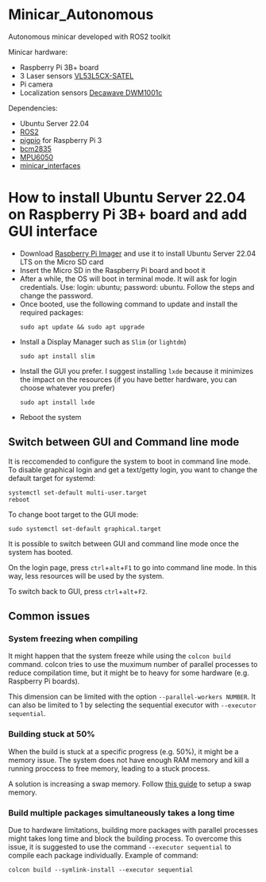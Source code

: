 # Minicar_Autonomous
Autonomous minicar developed with ROS2 toolkit

Minicar hardware:
- Raspberry Pi 3B+ board
- 3 Laser sensors [VL53L5CX-SATEL](https://www.st.com/en/evaluation-tools/vl53l5cx-satel.html)
- Pi camera
- Localization sensors [Decawave DWM1001c](https://www.qorvo.com/products/p/DWM1001C)
  
Dependencies:
- Ubuntu Server 22.04
- [ROS2](https://docs.ros.org/en/humble/Installation/Ubuntu-Install-Debians.html#install-ros-2-packages)
- [pigpio](https://abyz.me.uk/rpi/pigpio/download.html) for Raspberry Pi 3
- [bcm2835](./dependencies/bcm2835)
- [MPU6050](./dependencies/MPU6050)
- [minicar_interfaces](https://github.com/sGraffione/minicar_interfaces)

# How to install Ubuntu Server 22.04 on Raspberry Pi 3B+ board and add GUI interface

- Download [Raspberry Pi Imager](https://www.raspberrypi.com/software/) and use it to install Ubuntu Server 22.04 LTS on the Micro SD card
- Insert the Micro SD in the Raspberry Pi board and boot it
- After a while, the OS will boot in terminal mode. It will ask for login credentials. Use: login: ubuntu; password: ubuntu. Follow the steps and change the password.
- Once booted, use the following command to update and install the required packages:
  ```
  sudo apt update && sudo apt upgrade
  ```
- Install a Display Manager such as ```Slim``` (or ```lightdm```)
  ```
  sudo apt install slim
  ```
- Install the GUI you prefer. I suggest installing ```lxde``` because it minimizes the impact on the resources (if you have better hardware, you can choose whatever you prefer)
  ```
  sudo apt install lxde
  ```
- Reboot the system

## Switch between GUI and Command line mode
It is reccomended to configure the system to boot in command line mode. To disable graphical login and get a text/getty login, you want to change the default target for systemd:

```
systemctl set-default multi-user.target
reboot
```

To change boot target to the GUI mode:

```
sudo systemctl set-default graphical.target
```

It is possible to switch between GUI and command line mode once the system has booted.

On the login page, press ```ctrl```+```alt```+```F1``` to go into command line mode. In this way, less resources will be used by the system.

To switch back to GUI, press ```ctrl```+```alt```+```F2```.

## Common issues

### System freezing when compiling

It might happen that the system freeze while using the ```colcon build``` command.
colcon tries to use the muximum number of parallel processes to reduce compilation time, but it might be to heavy for some hardware (e.g. Raspberry Pi boards).

This dimension can be limited with the option ```--parallel-workers NUMBER```. It can also be limited to 1 by selecting the sequential executor with ```--executor sequential```.

### Building stuck at 50%

When the build is stuck at a specific progress (e.g. 50%), it might be a memory issue. The system does not have enough RAM memory and kill a running proccess to free memory, leading to a stuck process.

A solution is increasing a swap memory. Follow [this guide](https://www.digitalocean.com/community/tutorials/how-to-add-swap-space-on-ubuntu-20-04-de) to setup a swap memory.

### Build multiple packages simultaneously takes a long time

Due to hardware limitations, building more packages with parallel processes might takes long time and block the building process. To overcome this issue, it is suggested to use the command ```--executor sequential``` to compile each package individually.
Example of command:

```
colcon build --symlink-install --executor sequential
```
